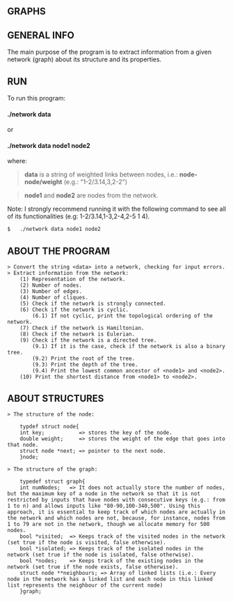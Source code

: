 ## GRAPHS 
## GENERAL INFO 
The main purpose of the program is to extract information from a given network (graph) about its structure and its properties.

## RUN 
To run this program: 

#### ./network data 
or 
#### ./network data node1 node2

where:

> **data** is a string of weighted links between nodes, i.e.: **node-node/weight** (e.g.: "1-2/3.14,3,2-2")

> **node1** and **node2** are nodes from the network.

Note: I strongly recommend running it with the following command to see all of its functionalities (e.g: 1-2/3.14,1-3,2-4,2-5 1 4).
  ```sh
  $   ./network data node1 node2 
  ```
  
## ABOUT THE PROGRAM ##
	> Convert the string <data> into a network, checking for input errors.
	> Extract information from the network:
		(1) Representation of the network.
		(2) Number of nodes.
		(3) Number of edges.
		(4) Number of cliques.
		(5) Check if the network is strongly connected.
		(6) Check if the network is cyclic.
			(6.1) If not cyclic, print the topological ordering of the network.
		(7) Check if the network is Hamiltonian.
		(8) Check if the network is Eulerian.
		(9) Check if the network is a directed tree.
			(9.1) If it is the case, check if the network is also a binary tree.
			(9.2) Print the root of the tree.
			(9.3) Print the depth of the tree.
			(9.4) Print the lowest common ancestor of <node1> and <node2>.
		(10) Print the shortest distance from <node1> to <node2>.

## ABOUT STRUCTURES ##
	> The structure of the node:

		typdef struct node{
		int key;           => stores the key of the node.
		double weight;     => stores the weight of the edge that goes into that node.
		struct node *next; => pointer to the next node.
		}node;

	> The structure of the graph:

		typedef struct graph{
		int numNodes;   => It does not actually store the number of nodes, but the maximum key of a node in the network so that it is not restricted by inputs that have nodes with consecutive keys (e.g.: from 1 to n) and allows inputs like "80-90,100-340,500". Using this approach, it is essential to keep track of which nodes are actually in the network and which nodes are not, because, for instance, nodes from 1 to 79 are not in the network, though we allocate memory for 500 nodes.
		bool *visited;  => Keeps track of the visited nodes in the network (set true if the node is visited, false otherwise).
		bool *isolated; => Keeps track of the isolated nodes in the network (set true if the node is isolated, false otherwise).
		bool *nodes;    => Keeps track of the existing nodes in the network (set true if the node exists, false otherwise).
		struct node **neighbours; => Array of linked lists (i.e.: Every node in the network has a linked list and each node in this linked list represents the neighbour of the current node)
		}graph;
